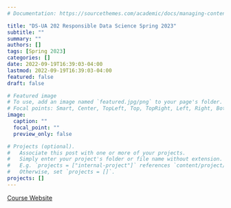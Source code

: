 ```yaml
---
# Documentation: https://sourcethemes.com/academic/docs/managing-content/

title: "DS-UA 202 Responsible Data Science Spring 2023"
subtitle: ""
summary: ""
authors: []
tags: [Spring 2023]
categories: []
date: 2022-09-19T16:39:03-04:00
lastmod: 2022-09-19T16:39:03-04:00
featured: false
draft: false

# Featured image
# To use, add an image named `featured.jpg/png` to your page's folder.
# Focal points: Smart, Center, TopLeft, Top, TopRight, Left, Right, BottomLeft, Bottom, BottomRight.
image:
  caption: ""
  focal_point: ""
  preview_only: false

# Projects (optional).
#   Associate this post with one or more of your projects.
#   Simply enter your project's folder or file name without extension.
#   E.g. `projects = ["internal-project"]` references `content/project/deep-learning/index.md`.
#   Otherwise, set `projects = []`.
projects: []
---
```


[Course Website](https://dataresponsibly.github.io/rds/)
